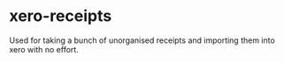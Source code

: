 # xero-receipts
Used for taking a bunch of unorganised receipts and importing them into xero with no effort.  
